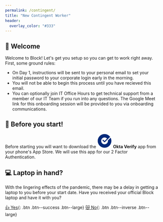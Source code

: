 ```yaml
---
permalink: /contingent/
title: "New Contingent Worker"
header:
  overlay_color: "#333"
---
```



## 🎉 Welcome
Welcome to Block! Let's get you setup so you can get to work right away. First, some ground rules:

* On Day 1, instructions will be sent to your personal email to set your initial password to your corporate login early in the morning.
* You will not be able to begin this process until you have recieved this email.
* You can optionally join IT Office Hours to get technical support from a member of our IT Team if you run into any questions. The Google Meet link for this onboarding session will be provided to you via onboarding communications.

## 📱 Before you start!
Before starting you will want to download the ![Okta Verify](/assets/images/duo-icon.png) __Okta Verify__ app from your phone's App Store. We will use this app for our 2 Factor Authentication. 


## 💻 Laptop in hand?
With the lingering effects of the pandemic, there may be a delay in getting a laptop to you before your start date. Have you received your official Block laptop and have it with you?

[👍  Yes](/os){: .btn .btn--success .btn--large} [😿  No](/alt){: .btn .btn--inverse .btn--large}